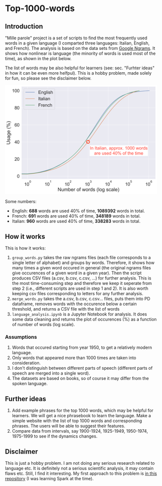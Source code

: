 # Top-1000-words

## Introduction

"Mille parole" project is a set of scripts to find the most frequently used words in a given language (I comparted three languages: Italian, English, and French). The analysis is based on the data sets from [Google Ngrams](https://storage.googleapis.com/books/ngrams/books/datasetsv2.html). It shows how nonlinear is language (the minority of words is used most of the time), as shown in the plot below.

The list of words may be also helpful for learners (see: sec. "Furhter ideas" in how it can be even more helfpul). This is a hobby problem, made solely for fun, so please see the disclaimer below.

![plot](https://raw.githubusercontent.com/kowalczewski/MilleParole/master/plot_annotated.png)

Some numbers:
- English: **688** words are used 40% of time, **1089392** words in total.
- French: **691** words are used 40% of time, **348189** words in total.
- Italian: **960** words are used 40% of time, **338283** words in total.

## How it works

This is how it works:
1. `group_words.py` takes the raw ngrams files (each file corresponds to a single letter of alphabet) and groups by words. Therefore, it shows how many times a given word occured in general (the original ngrams files give occurences of a given word in a given year). Then the script produces CSV files (a.csv, b.csv, c.csv, ...) for further analysis. This is the most time-consuming step and therefore we keep it seperate from step 2 (i.e., different scripts are used in step 1 and 2). It is also worth keeping csv files corresponding to letters for any further analysis.
2. `merge_words.py` takes the a.csv, b.csv, c.csv... files, puts them into PD dataframe, removes words with the occurence below a certain threshold, and returns a CSV file with the list of words
3. `language_analysis.ipynb` is a Jupyter Notebook for analysis. It does some data cleaning and returns the plot of occurences (%) as a function of number of words (log scale).

### Assumptions

1. Words that occured starting from year 1950, to get a relatively modern language.
2. Only words that appeared more than 1000 times are taken into consideration.
3. I don't distinguish between different parts of speech (different parts of speech are merged into a single word).
4. The datasets are based on books, so of course it may differ from the spoken language. 

## Further ideas

1. Add example phrases for the top 1000 words, which may be helpful for learners. We will get a nice phrasebook to learn the language. Make a simple website with the list of top 1000 words and corresponding phrases. The users will be able to suggest their features.
2. Compare data from intervals, say 1900-1924, 1925-1949, 1950-1974, 1975-1999 to see if the dynamics changes.

## Disclaimer

This is just a hobby problem. I am not doing any serious research related to language etc. It is definitely not a serious scientific analysis, it may contain flaws etc. Still, I find it interesting. My first approach to this problem is [in this repository](https://github.com/kowalczewski/MostPopWords/) (I was learning Spark at the time).